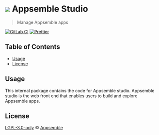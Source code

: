 # ![](https://gitlab.com/appsemble/appsemble/-/raw/0.34.15-test.0/config/assets/logo.svg) Appsemble Studio

> Manage Appsemble apps

[![GitLab CI](https://gitlab.com/appsemble/appsemble/badges/0.34.15-test.0/pipeline.svg)](https://gitlab.com/appsemble/appsemble/-/releases/0.34.15-test.0)
[![Prettier](https://img.shields.io/badge/code_style-prettier-ff69b4.svg)](https://prettier.io)

## Table of Contents

- [Usage](#usage)
- [License](#license)

## Usage

This internal package contains the code for Appsemble studio. Appsemble studio is the web front end
that enables users to build and explore Appsemble apps.

## License

[LGPL-3.0-only](https://gitlab.com/appsemble/appsemble/-/blob/0.34.15-test.0/LICENSE.md) ©
[Appsemble](https://appsemble.com)
